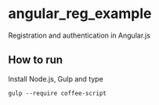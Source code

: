 angular_reg_example
===================

Registration and authentication in Angular.js

## How to run
Install Node.js, Gulp and type

	gulp --require coffee-script